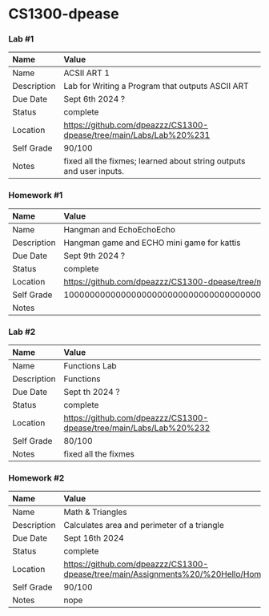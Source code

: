 # CS1300-dpease
### Lab #1

| Name | Value |
| :--- | :--- |
| Name | ACSII ART 1 |
| Description | Lab for Writing a Program that outputs ASCII ART |
| Due Date | Sept 6th 2024 ? |
| Status | complete |
| Location | https://github.com/dpeazzz/CS1300-dpease/tree/main/Labs/Lab%20%231 |
| Self Grade | 90/100 |
| Notes | fixed all the fixmes; learned about string outputs and user inputs. |


### Homework #1

| Name | Value |
| :--- | :--- |
| Name | Hangman and EchoEchoEcho |
| Description | Hangman game and ECHO mini game for kattis |
| Due Date | Sept 9th 2024 ? |
| Status | complete |
| Location | https://github.com/dpeazzz/CS1300-dpease/tree/main/Assignments%20/%20Hello/stdio |
| Self Grade | 100000000000000000000000000000000000000000000000000000000000000000000000000000000000/100 |
| Notes |  |


### Lab #2

| Name | Value |
| :--- | :--- |
| Name | Functions Lab |
| Description | Functions |
| Due Date | Sept th 2024 ? |
| Status | complete |
| Location | https://github.com/dpeazzz/CS1300-dpease/tree/main/Labs/Lab%20%232 |
| Self Grade | 80/100 |
| Notes | fixed all the fixmes |


### Homework #2

| Name | Value |
| :--- | :--- |
| Name | Math & Triangles |
| Description | Calculates area and perimeter of a triangle |
| Due Date | Sept 16th 2024  |
| Status | complete |
| Location | https://github.com/dpeazzz/CS1300-dpease/tree/main/Assignments%20/%20Hello/Homework%20%232 |
| Self Grade | 90/100 |
| Notes | nope |
